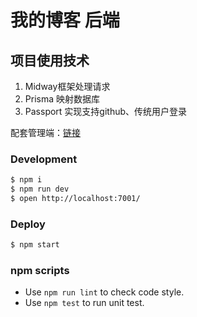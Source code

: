 # 我的博客 后端

## 项目使用技术

1. Midway框架处理请求
2. Prisma 映射数据库
3. Passport 实现支持github、传统用户登录

配套管理端：[链接][admin]
<!-- add docs here for user -->

### Development

```bash
$ npm i
$ npm run dev
$ open http://localhost:7001/
```

### Deploy

```bash
$ npm start
```

### npm scripts

- Use `npm run lint` to check code style.
- Use `npm test` to run unit test.

[midway]: https://midwayjs.org

[admin]: https://github.com/RobertChaw/myblog-admin
